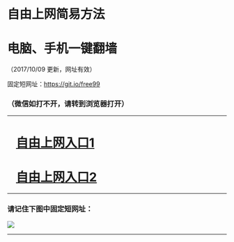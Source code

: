 ﻿# 自由上网简易方法

# 电脑、手机一键翻墙

（2017/10/09 更新，网址有效）

固定短网址：https://git.io/free99

### （微信如打不开，请转到浏览器打开）


***





# &nbsp;&nbsp; <a href="http://ft430830412.fwq-tz-1001.info/fwqtz01.html?t=100900127419 " target="_blank">自由上网入口1</a>
# &nbsp;&nbsp; <a href="http://ft2052722343.fwq-tz-1002.info/fwqtz02.html?t=10090011122 " target="_blank">自由上网入口2</a>
***

### 请记住下图中固定短网址：

<img src="https://s3-us-west-2.amazonaws.com/fwq-1001/yjfq-20170905okok.png" /> 


***

